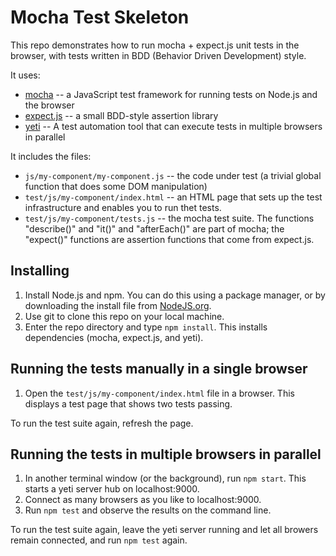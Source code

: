 # Mocha Test Skeleton

This repo demonstrates how to run mocha + expect.js unit tests in the browser,
with tests written in BDD (Behavior Driven Development) style.

It uses:

* [mocha](http://visionmedia.github.io/mocha/) -- a JavaScript test framework
  for running tests on Node.js and the browser
* [expect.js](https://github.com/LearnBoost/expect.js/) -- a small BDD-style
  assertion library
* [yeti](http://yeti.cx/) -- A test automation tool that can execute tests in 
  multiple browsers in parallel

It includes the files:

* `js/my-component/my-component.js` -- the code under test (a trivial global 
  function that does some DOM manipulation)
* `test/js/my-component/index.html` -- an HTML page that sets up the test
  infrastructure and enables you to run thet tests.
* `test/js/my-component/tests.js` -- the mocha test suite. The functions
  "describe()" and "it()" and "afterEach()" are part of mocha; the
  "expect()" functions are assertion functions that come from expect.js.

## Installing

1. Install Node.js and npm. You can do this using a package manager, or by
   downloading the install file from [NodeJS.org](http://nodejs.org/). 
2. Use git to clone this repo on your local machine.
3. Enter the repo directory and type `npm install`. This installs
   dependencies (mocha, expect.js, and yeti).

## Running the tests manually in a single browser

1. Open the `test/js/my-component/index.html` file in a browser.
   This displays a test page that shows two tests passing.

To run the test suite again, refresh the page.

## Running the tests in multiple browsers in parallel

1. In another terminal window (or the background), run `npm start`.
   This starts a yeti server hub on localhost:9000.
2. Connect as many browsers as you like to localhost:9000.
3. Run `npm test` and observe the results on the command line.

To run the test suite again, leave the yeti server running and let all browers
remain connected, and run `npm test` again.
